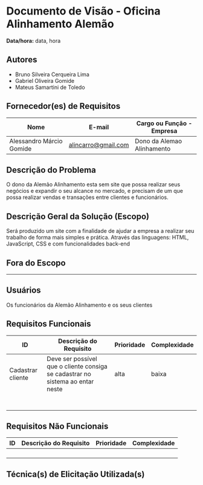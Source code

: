 # Documento de Visão - Oficina Alinhamento Alemão

**Data/hora:** data, hora  

## Autores
- Bruno Silveira Cerqueira Lima
- Gabriel Oliveira Gomide
- Mateus Samartini de Toledo

## Fornecedor(es) de Requisitos

| Nome | E-mail | Cargo ou Função - Empresa |
| --- | --- | --- |
|Alessandro Márcio Gomide|alincarro@gmail.com|Dono da Alemao Alinhamento|

## Descrição do Problema
O dono da Alemão Alinhamento esta sem site que possa realizar seus negócios e expandir o seu alcance no mercado, e precisam de um que possa realizar vendas e transações entre clientes e funcionários.
## Descrição Geral da Solução (Escopo)
Será produzido um site com a finalidade de ajudar a empresa a realizar seu trabalho de forma mais simples e prática. Através das linguagens: HTML, JavaScript, CSS e com funcionalidades back-end
## Fora do Escopo
---
## Usuários
Os funcionários da Alemão Alinhamento e os seus clientes
## Requisitos Funcionais

| ID | Descrição do Requisito | Prioridade | Complexidade |
| --- | --- | --- | --- |
| Cadastrar cliente|Deve ser possível que o cliente  consiga se cadastrar no sistema ao entar neste |alta |baixa |
| | | | |
| | | | |
| | | | |
| | | | |
| | | | |
| | | | |
| | | | |

## Requisitos Não Funcionais

| ID | Descrição do Requisito | Prioridade | Complexidade |
| --- | --- | --- | --- |
| | | | |
| | | | |
| | | | |
| | | | |

## Técnica(s) de Elicitação Utilizada(s)

